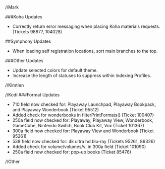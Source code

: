 //Mark

###Koha Updates
- Correctly return error messaging when placing Koha materials requests. (Tickets 98877, 104028)

##Symphony Updates
- When loading self registration locations, sort main branches to the top. 

###Other Updates
- Update selected colors for default theme.
- Increase the length of statuses to suppress within Indexing Profiles.

//Kirstien

//Kodi
###Format Updates
- 710 field now checked for: Playaway Launchpad, Playaway Bookpack, and Playaway Wonderbook (Ticket 95512)
- Added check for wonderbooks in filterPrintFormats() (Ticket 100407)
- 250a field now checked for: Playaway, Playaway View, Wonderbook, GameCube, Nintendo Switch, Book Club Kit, Vox (Ticket 101367)
- 300a field now checked for: Playaway View and Wonderbook (Ticket 95261)
- 538 field now checked for: 4k ultra hd blu-ray (Tickets 95261, 89326)
- Added check for volume/volumes/v. in 300a field (Ticket 101090)
- 250a field now checked for: pop-up books (Ticket 85476)

//Other